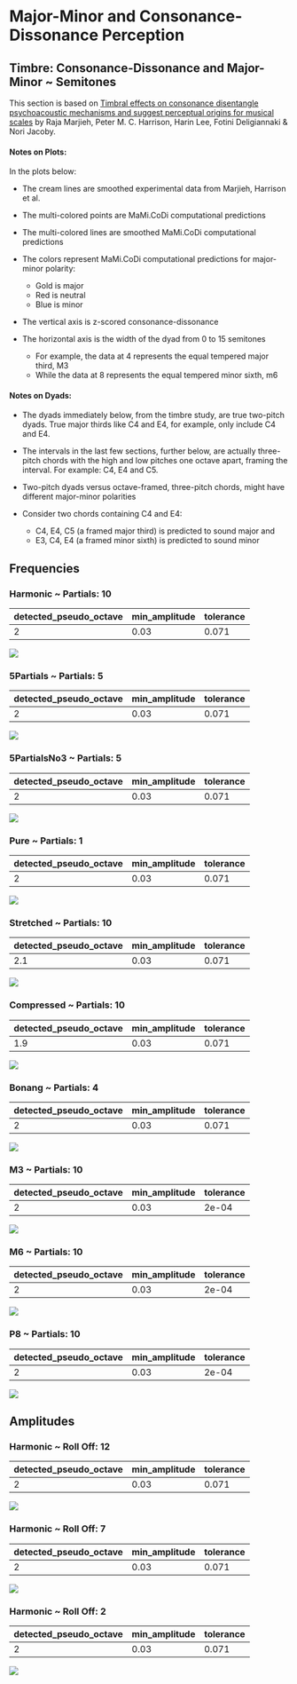 Major-Minor and Consonance-Dissonance Perception
================

## Timbre: Consonance-Dissonance and Major-Minor ~ Semitones

This section is based on [Timbral effects on consonance disentangle
psychoacoustic mechanisms and suggest perceptual origins for musical
scales](https://www.nature.com/articles/s41467-024-45812-z) by Raja
Marjieh, Peter M. C. Harrison, Harin Lee, Fotini Deligiannaki & Nori
Jacoby.

#### Notes on Plots:

In the plots below:

- The cream lines are smoothed experimental data from Marjieh, Harrison
  et al.

- The multi-colored points are MaMi.CoDi computational predictions

- The multi-colored lines are smoothed MaMi.CoDi computational
  predictions

- The colors represent MaMi.CoDi computational predictions for
  major-minor polarity:

  - Gold is major
  - Red is neutral
  - Blue is minor

- The vertical axis is z-scored consonance-dissonance

- The horizontal axis is the width of the dyad from 0 to 15 semitones

  - For example, the data at 4 represents the equal tempered major
    third, M3
  - While the data at 8 represents the equal tempered minor sixth, m6

#### Notes on Dyads:

- The dyads immediately below, from the timbre study, are true two-pitch
  dyads. True major thirds like C4 and E4, for example, only include C4
  and E4.

- The intervals in the last few sections, further below, are actually
  three-pitch chords with the high and low pitches one octave apart,
  framing the interval. For example: C4, E4 and C5.

- Two-pitch dyads versus octave-framed, three-pitch chords, might have
  different major-minor polarities

- Consider two chords containing C4 and E4:

  - C4, E4, C5 (a framed major third) is predicted to sound major and
  - E3, C4, E4 (a framed minor sixth) is predicted to sound minor

## Frequencies

### Harmonic ~ Partials: 10

| detected_pseudo_octave | min_amplitude | tolerance |
|:-----------------------|:--------------|:----------|
| 2                      | 0.03          | 0.071     |

![](man/figures/README-unnamed-chunk-4-1.png)<!-- -->

### 5Partials ~ Partials: 5

| detected_pseudo_octave | min_amplitude | tolerance |
|:-----------------------|:--------------|:----------|
| 2                      | 0.03          | 0.071     |

![](man/figures/README-unnamed-chunk-4-2.png)<!-- -->

### 5PartialsNo3 ~ Partials: 5

| detected_pseudo_octave | min_amplitude | tolerance |
|:-----------------------|:--------------|:----------|
| 2                      | 0.03          | 0.071     |

![](man/figures/README-unnamed-chunk-4-3.png)<!-- -->

### Pure ~ Partials: 1

| detected_pseudo_octave | min_amplitude | tolerance |
|:-----------------------|:--------------|:----------|
| 2                      | 0.03          | 0.071     |

![](man/figures/README-unnamed-chunk-4-4.png)<!-- -->

### Stretched ~ Partials: 10

| detected_pseudo_octave | min_amplitude | tolerance |
|:-----------------------|:--------------|:----------|
| 2.1                    | 0.03          | 0.071     |

![](man/figures/README-unnamed-chunk-4-5.png)<!-- -->

### Compressed ~ Partials: 10

| detected_pseudo_octave | min_amplitude | tolerance |
|:-----------------------|:--------------|:----------|
| 1.9                    | 0.03          | 0.071     |

![](man/figures/README-unnamed-chunk-4-6.png)<!-- -->

### Bonang ~ Partials: 4

| detected_pseudo_octave | min_amplitude | tolerance |
|:-----------------------|:--------------|:----------|
| 2                      | 0.03          | 0.071     |

![](man/figures/README-unnamed-chunk-4-7.png)<!-- -->

### M3 ~ Partials: 10

| detected_pseudo_octave | min_amplitude | tolerance |
|:-----------------------|:--------------|:----------|
| 2                      | 0.03          | 2e-04     |

![](man/figures/README-unnamed-chunk-4-8.png)<!-- -->

### M6 ~ Partials: 10

| detected_pseudo_octave | min_amplitude | tolerance |
|:-----------------------|:--------------|:----------|
| 2                      | 0.03          | 2e-04     |

![](man/figures/README-unnamed-chunk-4-9.png)<!-- -->

### P8 ~ Partials: 10

| detected_pseudo_octave | min_amplitude | tolerance |
|:-----------------------|:--------------|:----------|
| 2                      | 0.03          | 2e-04     |

![](man/figures/README-unnamed-chunk-4-10.png)<!-- -->

## Amplitudes

### Harmonic ~ Roll Off: 12

| detected_pseudo_octave | min_amplitude | tolerance |
|:-----------------------|:--------------|:----------|
| 2                      | 0.03          | 0.071     |

![](man/figures/README-unnamed-chunk-8-1.png)<!-- -->

### Harmonic ~ Roll Off: 7

| detected_pseudo_octave | min_amplitude | tolerance |
|:-----------------------|:--------------|:----------|
| 2                      | 0.03          | 0.071     |

![](man/figures/README-unnamed-chunk-8-2.png)<!-- -->

### Harmonic ~ Roll Off: 2

| detected_pseudo_octave | min_amplitude | tolerance |
|:-----------------------|:--------------|:----------|
| 2                      | 0.03          | 0.071     |

![](man/figures/README-unnamed-chunk-8-3.png)<!-- -->
